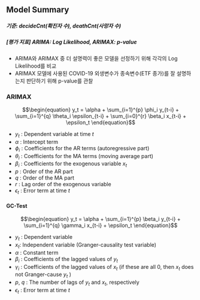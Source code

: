 ## Model Summary 
##### 기준: decideCnt(확진자 수), deathCnt(사망자 수)

##### [평가 지표] ARIMA: Log Likelihood, ARIMAX: p-value 


- ARIMA와 ARIMAX 중 더 설명력이 좋은 모델을 선정하기 위해 각각의 Log Likelihood를 비교
- ARIMAX 모델에 사용된 COVID-19 외생변수가 종속변수(ETF 종가)를 잘 설명하는지 판단하기 위해 p-value를 관찰


### ARIMAX
$$\begin{equation}
y_t = \alpha + \sum_{i=1}^{p} \phi_i y_{t-i} + \sum_{i=1}^{q} \theta_i \epsilon_{t-i} + \sum_{i=0}^{r} \beta_i x_{t-i} + \epsilon_t
\end{equation}$$

- $y_t$ : Dependent variable at time $t$
- $\alpha$ : Intercept term
- $\phi_i$ : Coefficients for the AR terms (autoregressive part)
- $\theta_i$ : Coefficients for the MA terms (moving average part)
- $\beta_i$ : Coefficients for the exogenous variable $x_t$
- $p$ : Order of the AR part
- $q$ : Order of the MA part
- $r$ : Lag order of the exogenous variable
- $\epsilon_t$ : Error term at time $t$ 

#### GC-Test
$$\begin{equation}
y_t = \alpha + \sum_{i=1}^{p} \beta_i y_{t-i} + \sum_{i=1}^{q} \gamma_i x_{t-i} + \epsilon_t
\end{equation}$$

- $y_t$ : Dependent variable
- $x_t$: Independent variable (Granger-causality test variable)
- $\alpha$ : Constant term
- $\beta_i$ : Coefficients of the lagged values of $y_t$
- $\gamma_i$ : Coefficients of the lagged values of $x_t$  (if these are all 0, then $x_t$ does not Granger-cause $y_t$ )
- $p$, $q$ : The number of lags of $y_t$ and $x_t$, respectively
- $\epsilon_t$ : Error term at time $t$ 
